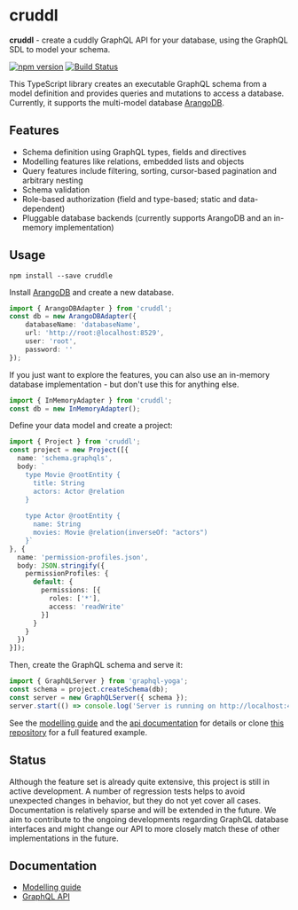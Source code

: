 # cruddl

**cruddl** - create a cuddly GraphQL API for your database, using the GraphQL SDL to model your schema.

[![npm version](https://badge.fury.io/js/cruddl.svg)](https://npmjs.org/cruddl) [![Build Status](https://travis-ci.org/AEB-labs/cruddl.svg?branch=master)](https://travis-ci.org/AEB-labs/cruddl)

This TypeScript library creates an executable GraphQL schema from a model definition and provides queries and mutations to access a database. Currently, it supports the multi-model database [ArangoDB](https://www.arangodb.com/).

## Features

* Schema definition using GraphQL types, fields and directives
* Modelling features like relations, embedded lists and objects
* Query features include filtering, sorting, cursor-based pagination and arbitrary nesting
* Schema validation
* Role-based authorization (field and type-based; static and data-dependent)
* Pluggable database backends (currently supports ArangoDB and an in-memory implementation)

## Usage

```
npm install --save cruddle
```

Install [ArangoDB](https://www.arangodb.com/) and create a new database.

```typescript
import { ArangoDBAdapter } from 'cruddl';
const db = new ArangoDBAdapter({
    databaseName: 'databaseName',
    url: 'http://root:@localhost:8529',
    user: 'root',
    password: ''
});
```

If you just want to explore the features, you can also use an in-memory database implementation - but don't use this for anything else.

```typescript
import { InMemoryAdapter } from 'cruddl';
const db = new InMemoryAdapter();
```

Define your data model and create a project:

```typescript
import { Project } from 'cruddl';
const project = new Project([{
  name: 'schema.graphqls',
  body: `
    type Movie @rootEntity {
      title: String
      actors: Actor @relation
    }
    
    type Actor @rootEntity {
      name: String
      movies: Movie @relation(inverseOf: "actors")
    }`
}, {
  name: 'permission-profiles.json',
  body: JSON.stringify({
    permissionProfiles: {
      default: {
        permissions: [{
          roles: ['*'],
          access: 'readWrite'
        }]
      }
    }
  })
}]);
```

Then, create the GraphQL schema and serve it:

```typescript
import { GraphQLServer } from 'graphql-yoga';
const schema = project.createSchema(db);
const server = new GraphQLServer({ schema });
server.start(() => console.log('Server is running on http://localhost:4000/'));
```

See the [modelling guide](docs/modelling.md) and the [api documentation](docs/api.md) for details or clone [this repository](https://github.com/AEB-labs/cruddl-demo) for a full featured example.

## Status

Although the feature set is already quite extensive, this project is still in active development. A number of regression tests helps to avoid unexpected changes in behavior, but they do not yet cover all cases. Documentation is relatively sparse and will be extended in the future. We aim to contribute to the ongoing developments regarding GraphQL database interfaces and might change our API to more closely match these of other implementations in the future.

## Documentation

* [Modelling guide](docs/modelling.md)
* [GraphQL API](docs/api.md)
